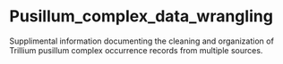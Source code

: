 # Pusillum_complex_data_wrangling
Supplimental information documenting the cleaning and organization of Trillium pusillum complex occurrence records from multiple sources.
